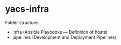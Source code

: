 # yacs-infra

Folder structure:
- infra (Ansible Playbooks — Definition of hosts)
- pipelines (Development and Deployment Pipelines)
